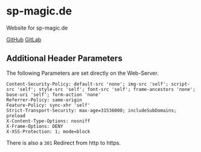 # sp-magic.de

Website for sp-magic.de

[GitHub](https://github.com/samuel-p/sp-magic.de)
[GitLab](https://gitlab.com/samuel-p/sp-magic.de)

## Additional Header Parameters

The following Parameters are set directly on the Web-Server.

```
Content-Security-Policy: default-src 'none'; img-src 'self'; script-src 'self'; style-src 'self'; font-src 'self'; frame-ancestors 'none'; base-uri 'self'; form-action 'none'
Referrer-Policy: same-origin
Feature-Policy: sync-xhr 'self'
Strict-Transport-Security: max-age=31536000; includeSubDomains; preload
X-Content-Type-Options: nosniff
X-Frame-Options: DENY
X-XSS-Protection: 1; mode=block
```

There is also a `301` Redirect from http to https.